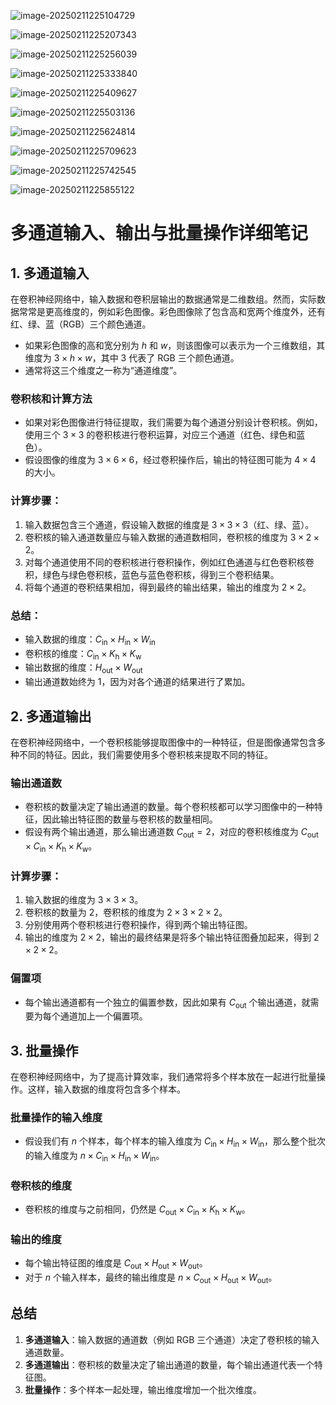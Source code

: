 ![image-20250211225104729](./assets/image-20250211225104729.png)

![image-20250211225207343](./assets/image-20250211225207343.png)

![image-20250211225256039](./assets/image-20250211225256039.png)

![image-20250211225333840](./assets/image-20250211225333840.png)

![image-20250211225409627](./assets/image-20250211225409627.png)

![image-20250211225503136](./assets/image-20250211225503136.png)

![image-20250211225624814](./assets/image-20250211225624814.png)

![image-20250211225709623](./assets/image-20250211225709623.png)

![image-20250211225742545](./assets/image-20250211225742545.png)

![image-20250211225855122](./assets/image-20250211225855122.png)

# 多通道输入、输出与批量操作详细笔记

## 1. 多通道输入

在卷积神经网络中，输入数据和卷积层输出的数据通常是二维数组。然而，实际数据常常是更高维度的，例如彩色图像。彩色图像除了包含高和宽两个维度外，还有红、绿、蓝（RGB）三个颜色通道。

- 如果彩色图像的高和宽分别为 $h$ 和 $w$，则该图像可以表示为一个三维数组，其维度为 $3 \times h \times w$，其中 3 代表了 RGB 三个颜色通道。
- 通常将这三个维度之一称为“通道维度”。

### 卷积核和计算方法
- 如果对彩色图像进行特征提取，我们需要为每个通道分别设计卷积核。例如，使用三个 $3 \times 3$ 的卷积核进行卷积运算，对应三个通道（红色、绿色和蓝色）。
- 假设图像的维度为 $3 \times 6 \times 6$，经过卷积操作后，输出的特征图可能为 $4 \times 4$ 的大小。

### 计算步骤：
1. 输入数据包含三个通道，假设输入数据的维度是 $3 \times 3 \times 3$（红、绿、蓝）。
2. 卷积核的输入通道数量应与输入数据的通道数相同，卷积核的维度为 $3 \times 2 \times 2$。
3. 对每个通道使用不同的卷积核进行卷积操作，例如红色通道与红色卷积核卷积，绿色与绿色卷积核，蓝色与蓝色卷积核，得到三个卷积结果。
4. 将每个通道的卷积结果相加，得到最终的输出结果，输出的维度为 $2 \times 2$。

### 总结：
- 输入数据的维度：$C_{\text{in}} \times H_{\text{in}} \times W_{\text{in}}$
- 卷积核的维度：$C_{\text{in}} \times K_{\text{h}} \times K_{\text{w}}$
- 输出数据的维度：$H_{\text{out}} \times W_{\text{out}}$
- 输出通道数始终为 1，因为对各个通道的结果进行了累加。

## 2. 多通道输出

在卷积神经网络中，一个卷积核能够提取图像中的一种特征，但是图像通常包含多种不同的特征。因此，我们需要使用多个卷积核来提取不同的特征。

### 输出通道数
- 卷积核的数量决定了输出通道的数量。每个卷积核都可以学习图像中的一种特征，因此输出特征图的数量与卷积核的数量相同。
- 假设有两个输出通道，那么输出通道数 $C_{\text{out}} = 2$，对应的卷积核维度为 $C_{\text{out}} \times C_{\text{in}} \times K_{\text{h}} \times K_{\text{w}}$。

### 计算步骤：
1. 输入数据的维度为 $3 \times 3 \times 3$。
2. 卷积核的数量为 2，卷积核的维度为 $2 \times 3 \times 2 \times 2$。
3. 分别使用两个卷积核进行卷积操作，得到两个输出特征图。
4. 输出的维度为 $2 \times 2$，输出的最终结果是将多个输出特征图叠加起来，得到 $2 \times 2 \times 2$。

### 偏置项
- 每个输出通道都有一个独立的偏置参数，因此如果有 $C_{\text{out}}$ 个输出通道，就需要为每个通道加上一个偏置项。

## 3. 批量操作

在卷积神经网络中，为了提高计算效率，我们通常将多个样本放在一起进行批量操作。这样，输入数据的维度将包含多个样本。

### 批量操作的输入维度
- 假设我们有 $n$ 个样本，每个样本的输入维度为 $C_{\text{in}} \times H_{\text{in}} \times W_{\text{in}}$，那么整个批次的输入维度为 $n \times C_{\text{in}} \times H_{\text{in}} \times W_{\text{in}}$。

### 卷积核的维度
- 卷积核的维度与之前相同，仍然是 $C_{\text{out}} \times C_{\text{in}} \times K_{\text{h}} \times K_{\text{w}}$。

### 输出的维度
- 每个输出特征图的维度是 $C_{\text{out}} \times H_{\text{out}} \times W_{\text{out}}$。
- 对于 $n$ 个输入样本，最终的输出维度是 $n \times C_{\text{out}} \times H_{\text{out}} \times W_{\text{out}}$。

## 总结
1. **多通道输入**：输入数据的通道数（例如 RGB 三个通道）决定了卷积核的输入通道数量。
2. **多通道输出**：卷积核的数量决定了输出通道的数量，每个输出通道代表一个特征图。
3. **批量操作**：多个样本一起处理，输出维度增加一个批次维度。
